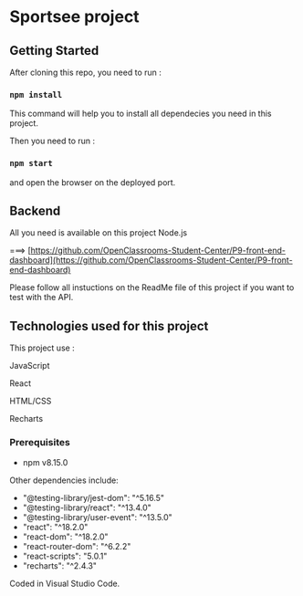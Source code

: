 # Sportsee project

## Getting Started

After cloning this repo, you need to run :

### `npm install`

This command will help you to install all dependecies you need in this project.

Then you need to run :

### `npm start`

 and open the browser on the deployed port.

## Backend

All you need is available on this project Node.js 

===> [https://github.com/OpenClassrooms-Student-Center/P9-front-end-dashboard](https://github.com/OpenClassrooms-Student-Center/P9-front-end-dashboard)

Please follow all instuctions on the ReadMe file of this project if you want to test with the API.

## Technologies used for this project

This project use : 

JavaScript

React

HTML/CSS

Recharts

### Prerequisites

- npm v8.15.0

Other dependencies include:

 - "@testing-library/jest-dom": "^5.16.5"
 - "@testing-library/react": "^13.4.0"
 - "@testing-library/user-event": "^13.5.0"
 - "react": "^18.2.0"
 - "react-dom": "^18.2.0"
 - "react-router-dom": "^6.2.2"
 - "react-scripts": "5.0.1"
 - "recharts": "^2.4.3"

Coded in Visual Studio Code.